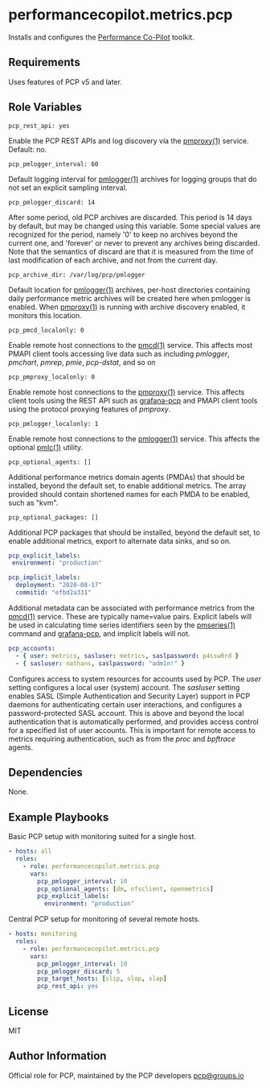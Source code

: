 # performancecopilot.metrics.pcp

Installs and configures the [Performance Co-Pilot](https://pcp.io/) toolkit.

## Requirements

Uses features of PCP v5 and later.

## Role Variables

    pcp_rest_api: yes

Enable the PCP REST APIs and log discovery via the [pmproxy(1)](http://man7.org/linux/man-pages/man1/pmproxy.1.html) service.  Default: no.

    pcp_pmlogger_interval: 60

Default logging interval for [pmlogger(1)](http://man7.org/linux/man-pages/man1/pmlogger.1.html) archives for logging groups that do not set an explicit sampling interval.

    pcp_pmlogger_discard: 14

After some period, old PCP archives are discarded.  This period is 14 days by default, but may be changed using this variable.  Some special values are recognized for the period, namely '0' to keep no archives beyond the current one, and 'forever' or never to prevent any archives being discarded.  Note that the semantics of discard are that it is measured from the time of last modification of each archive, and not from the current day.

    pcp_archive_dir: /var/log/pcp/pmlogger

Default location for [pmlogger(1)](http://man7.org/linux/man-pages/man1/pmlogger.1.html) archives, per-host directories containing daily performance metric archives will be created here when pmlogger is enabled.  When [pmproxy(1)](http://man7.org/linux/man-pages/man1/pmproxy.1.html) is running with archive discovery enabled, it monitors this location.

    pcp_pmcd_localonly: 0

Enable remote host connections to the [pmcd(1)](http://man7.org/linux/man-pages/man1/pmcd.1.html) service.  This affects most PMAPI client tools accessing live data such as including *pmlogger*, *pmchart*, *pmrep*, *pmie*, *pcp-dstat*, and so on

    pcp_pmproxy_localonly: 0

Enable remote host connections to the [pmproxy(1)](http://man7.org/linux/man-pages/man1/pmproxy.1.html) service.  This affects client tools using the REST API such as [grafana-pcp](https://grafana-pcp.readthedocs.io/) and PMAPI client tools using the protocol proxying features of *pmproxy*.

    pcp_pmlogger_localonly: 1

Enable remote host connections to the [pmlogger(1)](http://man7.org/linux/man-pages/man1/pmlogger.1.html) service.  This affects the optional [pmlc(1)](http://man7.org/linux/man-pages/man1/pmlc.1.html) utility.

    pcp_optional_agents: []

Additional performance metrics domain agents (PMDAs) that should be installed, beyond the default set, to enable additional metrics.  The array provided should contain shortened names for each PMDA to be enabled, such as "kvm".

    pcp_optional_packages: []

Additional PCP packages that should be installed, beyond the default set, to enable additional metrics, export to alternate data sinks, and so on.

```yaml
pcp_explicit_labels:
 environment: "production"

pcp_implicit_labels:
  deployment: "2020-08-17"
  commitid: "efbd2a331"
```

Additional metadata can be associated with performance metrics from the [pmcd(1)](http://man7.org/linux/man-pages/man1/pmcd.1.html) service.  These are typically name=value pairs.  Explicit labels will be used in calculating time series identifiers seen by the [pmseries(1)](http://man7.org/linux/man-pages/man1/pmseries.1.html) command and [grafana-pcp](https://grafana-pcp.readthedocs.io/en/latest/index.html), and implicit labels will not.

```yaml
pcp_accounts:
  - { user: metrics, sasluser: metrics, saslpassword: p4ssw0rd }
  - { sasluser: nathans, saslpassword: "adm1n!" }
```

Configures access to system resources for accounts used by PCP.  The *user* setting configures a local user (system) account.  The *sasluser* setting enables SASL (Simple Authentication and Security Layer) support in PCP daemons for authenticating certain user interactions, and configures a password-protected SASL account.  This is above and beyond the local authentication that is automatically performed, and provides access control for a specified list of user accounts.  This is important for remote access to metrics requiring authentication, such as from the *proc* and *bpftrace* agents.

## Dependencies

None.

## Example Playbooks

Basic PCP setup with monitoring suited for a single host.

```yaml
- hosts: all
  roles:
    - role: performancecopilot.metrics.pcp
      vars:
        pcp_pmlogger_interval: 10
        pcp_optional_agents: [dm, nfsclient, openmetrics]
        pcp_explicit_labels:
          environment: "production"
```

Central PCP setup for monitoring of several remote hosts.

```yaml
- hosts: monitoring
  roles:
    - role: performancecopilot.metrics.pcp
      vars:
        pcp_pmlogger_interval: 10
        pcp_pmlogger_discard: 5
        pcp_target_hosts: [slip, slop, slap]
        pcp_rest_api: yes
```

## License

MIT

## Author Information

Official role for PCP, maintained by the PCP developers <pcp@groups.io>
